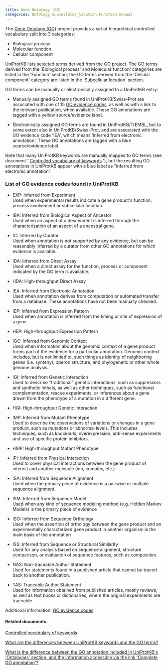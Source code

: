 ```yaml
---
title: Gene Ontology (GO)
categories: Ontology,Subcellular_location,Function,manual
---
```


The [Gene Ontology (GO)](http://www.geneontology.org/) project provides a set of hierarchical controlled vocabulary split into 3 categories:

-   Biological process
-   Molecular function
-   Cellular component

UniProtKB lists selected terms derived from the GO project. The GO terms derived from the 'Biological process' and Molecular function' categories are listed in the 'Function' section; the GO terms derived from the 'Cellular component' category are listed in the 'Subcellular location' section.

GO terms can be manually or electronically assigned to a UniProtKB entry:

-   Manually assigned GO terms found in UniProtKB/Swiss-Prot are associated with one of 15 [GO evidence codes](http://www.geneontology.org/GO.evidence.shtml?all), as well as with a link to the relevant publication, when available. These GO annotations are tagged with a yellow source/evidence label.

<!-- -->

-   Electronically assigned GO terms are found in UniProtKB/TrEMBL, but to some extent also in UniProtKB/Swiss-Prot, and are associated with the GO evidence code 'IEA', which means 'inferred from electronic annotation'. These GO annotations are tagged with a blue source/evidence label.

Note that many UniProtKB keywords are manually mapped to GO terms (see document ' [Controlled vocabulary of keywords](http://www.uniprot.org/docs/keywlist) '), but the resulting GO annotations in UniProtKB appear with a blue label as "inferred from electronic annotation".

### List of GO evidence codes found in UniProtKB

-   EXP: Inferred from Experiment  
    Used when experimental results indicate a gene product's function, process involvement or subcellular location.

<!-- -->

-   IBA: Inferred from Biological Aspect of Ancestor  
    Used when an aspect of a descendent is inferred through the characterization of an aspect of a ancestral gene.

<!-- -->

-   IC: Inferred by Curator  
    Used when annotation is not supported by any evidence, but can be reasonably inferred by a curator from other GO annotations for which evidence is available.

<!-- -->

-   IDA: Inferred from Direct Assay  
    Used when a direct assay for the function, process or component indicated by the GO term is available.

<!-- -->

-   HDA: High-throughput Direct Assay

<!-- -->

-   IEA: Inferred from Electronic Annotation  
    Used when annotation derives from computation or automated transfer from a database. These annotations have not been manually checked.

<!-- -->

-   IEP: Inferred from Expression Pattern  
    Used when annotation is inferred from the timing or site of expression of a gene.

<!-- -->

-   HEP: High-throughput Expression Pattern

<!-- -->

-   IGC: Inferred from Genomic Context  
    Used when information about the genomic context of a gene product forms part of the evidence for a particular annotation. Genomic context includes, but is not limited to, such things as identity of neighboring genes (i.e. synteny), operon structure, and phylogenetic or other whole genome analysis.

<!-- -->

-   IGI: Inferred from Genetic Interaction  
    Used to describe "traditional" genetic interactions, such as suppressors and synthetic lethals, as well as other techniques, such as functional complementation, rescue experiments, or inferences about a gene drawn from the phenotype of a mutation in a different gene.

<!-- -->

-   HGI: High-throughput Genetic Interaction

<!-- -->

-   IMP: Inferred from Mutant Phenotype  
    Used to describe the observations of variations or changes in a gene product, such as mutations or abnormal levels. This includes techniques, such as knockouts, overexpression, anti-sense experiments and use of specific protein inhibitors.

<!-- -->

-   HMP: High-throughput Mutant Phenotype

<!-- -->

-   IPI: Inferred from Physical Interaction  
    Used to cover physical interactions between the gene product of interest and another molecule (ion, complex, etc.).

<!-- -->

-   ISA: Inferred from Sequence Alignment  
    Used when the primary piece of evidence is a pairwise or multiple sequence alignment.

<!-- -->

-   ISM: Inferred from Sequence Model  
    Used when any kind of sequence modeling method (e.g. Hidden Markov Models) is the primary piece of evidence

<!-- -->

-   ISO: Inferred from Sequence Orthology  
    Used when the assertion of orthology between the gene product and an experimentally characterized gene product in another organism is the main basis of the annotation

<!-- -->

-   ISS: Inferred from Sequence or Structural Similarity  
    Used for any analysis based on sequence alignment, structure comparison, or evaluation of sequence features, such as composition.

<!-- -->

-   NAS: Non-traceable Author Statement  
    Used for statements found in a published article that cannot be traced back to another publication.

<!-- -->

-   TAS: Traceable Author Statement  
    Used for information obtained from published articles, mostly reviews, as well as text books or dictionaries, where the original experiments are traceable.

Additional information: [GO evidence codes](http://www.geneontology.org/GO.evidence.shtml?all)

#### Related documents

[Controlled vocabulary of keywords](http://www.uniprot.org/docs/keywlist)

[What are the differences between UniProtKB keywords and the GO terms?](http://www.uniprot.org/help/keywords%5Fvs%5Fgo)

[What is the difference between the GO annotation included in UniProtKB's 'Ontologies' section, and the information accessible via the link 'Complete GO annotation'?](http://www.uniprot.org/help/complete%5Fgo%5Fannotation)
